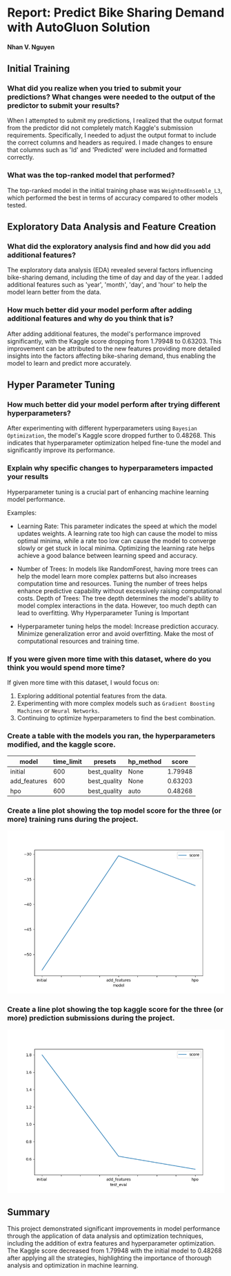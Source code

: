 
# Report: Predict Bike Sharing Demand with AutoGluon Solution
#### Nhan V. Nguyen

## Initial Training

### What did you realize when you tried to submit your predictions? What changes were needed to the output of the predictor to submit your results?

When I attempted to submit my predictions, I realized that the output format from the predictor did not completely match Kaggle's submission requirements. Specifically, I needed to adjust the output format to include the correct columns and headers as required. I made changes to ensure that columns such as 'Id' and 'Predicted' were included and formatted correctly.

### What was the top-ranked model that performed?

The top-ranked model in the initial training phase was `WeightedEnsemble_L3`, which performed the best in terms of accuracy compared to other models tested.

## Exploratory Data Analysis and Feature Creation

### What did the exploratory analysis find and how did you add additional features?

The exploratory data analysis (EDA) revealed several factors influencing bike-sharing demand, including the time of day and day of the year. I added additional features such as 'year', 'month', 'day', and 'hour' to help the model learn better from the data.

### How much better did your model perform after adding additional features and why do you think that is?

After adding additional features, the model's performance improved significantly, with the Kaggle score dropping from 1.79948 to 0.63203. This improvement can be attributed to the new features providing more detailed insights into the factors affecting bike-sharing demand, thus enabling the model to learn and predict more accurately.

## Hyper Parameter Tuning

### How much better did your model perform after trying different hyperparameters?

After experimenting with different hyperparameters using `Bayesian Optimization`, the model's Kaggle score dropped further to 0.48268. This indicates that hyperparameter optimization helped fine-tune the model and significantly improve its performance.

### Explain why specific changes to hyperparameters impacted your results

Hyperparameter tuning is a crucial part of enhancing machine learning model performance.

Examples:

- Learning Rate: This parameter indicates the speed at which the model updates weights. A learning rate too high can cause the model to miss optimal minima, while a rate too low can cause the model to converge slowly or get stuck in local minima. Optimizing the learning rate helps achieve a good balance between learning speed and accuracy.

- Number of Trees: In models like RandomForest, having more trees can help the model learn more complex patterns but also increases computation time and resources. Tuning the number of trees helps enhance predictive capability without excessively raising computational costs.
Depth of Trees: The tree depth determines the model's ability to model complex interactions in the data. However, too much depth can lead to overfitting.
Why Hyperparameter Tuning is Important
- Hyperparameter tuning helps the model:
Increase prediction accuracy.
Minimize generalization error and avoid overfitting.
Make the most of computational resources and training time.

### If you were given more time with this dataset, where do you think you would spend more time?

If given more time with this dataset, I would focus on:
1. Exploring additional potential features from the data.
2. Experimenting with more complex models such as `Gradient Boosting Machines` or `Neural Networks`.
3. Continuing to optimize hyperparameters to find the best combination.

### Create a table with the models you ran, the hyperparameters modified, and the kaggle score.


| model        | time_limit | presets      | hp_method | score   |
|--------------|------------|--------------|-----------|---------|
| initial      | 600        | best_quality | None      | 1.79948 |
| add_features | 600        | best_quality | None      | 0.63203 |
| hpo          | 600        | best_quality | auto      | 0.48268 |

### Create a line plot showing the top model score for the three (or more) training runs during the project.

![model_train_score.png](model_train_score.png)


### Create a line plot showing the top kaggle score for the three (or more) prediction submissions during the project.

![model_test_score.png](model_test_score.png)

## Summary

This project demonstrated significant improvements in model performance through the application of data analysis and optimization techniques, including the addition of extra features and hyperparameter optimization. The Kaggle score decreased from 1.79948 with the initial model to 0.48268 after applying all the strategies, highlighting the importance of thorough analysis and optimization in machine learning.
